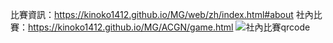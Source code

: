 比賽資訊：https://kinoko1412.github.io/MG/web/zh/index.html#about
社內比賽：https://kinoko1412.github.io/MG/ACGN/game.html
![社內比賽qrcode](https://i.imgur.com/UU6gvd5.png)
